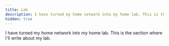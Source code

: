 ```yaml
---
title: Lab
description: I have turned my home network into my home lab. This is the section where I'll write about my lab.
hidden: true
---
```


I have turned my home network into my home lab. This is the section where I'll write about my lab.
